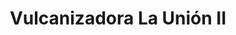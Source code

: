 ---
title: "Vulcanizadora La Unión II"
url: /ciudad-de-mexico/vulcanizadora-la-union-ii/
shop: neumáticos
---